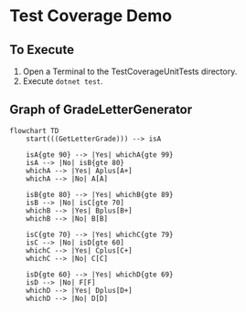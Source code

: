 # Test Coverage Demo

## To Execute

1. Open a Terminal to the TestCoverageUnitTests directory.
2. Execute `dotnet test`.

## Graph of GradeLetterGenerator

```mermaid
flowchart TD
    start(((GetLetterGrade))) --> isA

    isA{gte 90} --> |Yes| whichA{gte 99}
    isA --> |No| isB{gte 80}
    whichA --> |Yes| Aplus[A+]
    whichA --> |No| A[A]

    isB{gte 80} --> |Yes| whichB{gte 89}
    isB --> |No| isC[gte 70]
    whichB --> |Yes| Bplus[B+]
    whichB --> |No| B[B]

    isC{gte 70} --> |Yes| whichC{gte 79}
    isC --> |No| isD[gte 60]
    whichC --> |Yes| Cplus[C+]
    whichC --> |No| C[C]

    isD{gte 60} --> |Yes| whichD{gte 69}
    isD --> |No| F[F]
    whichD --> |Yes| Dplus[D+]
    whichD --> |No| D[D]

```